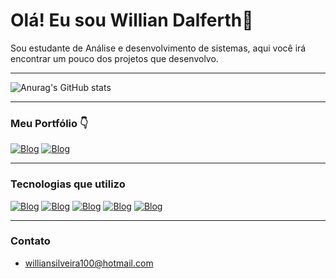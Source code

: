 # Olá! Eu sou Willian Dalferth👋
Sou estudante de Análise e desenvolvimento de sistemas, aqui você irá encontrar um pouco dos projetos que desenvolvo. 

---

![Anurag's GitHub stats](https://github-readme-stats.vercel.app/api?username=WillianDSilveira&show_icons=true&theme=merko)

---

### Meu Portfólio 👇
[![Blog](https://img.shields.io/website?label=williandalferth.com&style=for-the-badge&url=https://sujeitoprogramador.com/)](https://williandalferth.netlify.app/)
[![Blog](https://img.shields.io/badge/LinkedIn-0077B5?style=for-the-badge&logo=linkedin&logoColor=white)](https://www.linkedin.com/in/willian-dalferth-da-silveira/)


---

### Tecnologias que utilizo
[![Blog](https://img.shields.io/badge/React-20232A?style=for-the-badge&logo=react&logoColor=61DAFB)]()
[![Blog](https://img.shields.io/badge/Node.js-43853D?style=for-the-badge&logo=node.js&logoColor=white)]()
[![Blog](https://img.shields.io/badge/HTML5-E34F26?style=for-the-badge&logo=html5&logoColor=white)]()
[![Blog](https://img.shields.io/badge/CSS3-1572B6?style=for-the-badge&logo=css3&logoColor=white)]()
[![Blog](https://img.shields.io/badge/JavaScript-F7DF1E?style=for-the-badge&logo=javascript&logoColor=black)]()

---

### Contato
- williansilveira100@hotmail.com

